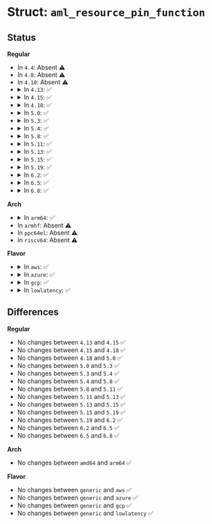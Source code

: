 # Struct: <code>aml_resource_pin_function</code>

## Status
<b>Regular</b>
<ul>
<li>
In <code>4.4</code>: Absent ⚠️
</li>
<li>
In <code>4.8</code>: Absent ⚠️
</li>
<li>
In <code>4.10</code>: Absent ⚠️
</li>
<li>
<details>
<summary>In <code>4.13</code>: ✅</summary>

```c
struct aml_resource_pin_function {
    u8 descriptor_type;
    u16 resource_length;
    u8 revision_id;
    u16 flags;
    u8 pin_config;
    u16 function_number;
    u16 pin_table_offset;
    u8 res_source_index;
    u16 res_source_offset;
    u16 vendor_offset;
    u16 vendor_length;
};
```
</details>
</li>
<li>
<details>
<summary>In <code>4.15</code>: ✅</summary>

```c
struct aml_resource_pin_function {
    u8 descriptor_type;
    u16 resource_length;
    u8 revision_id;
    u16 flags;
    u8 pin_config;
    u16 function_number;
    u16 pin_table_offset;
    u8 res_source_index;
    u16 res_source_offset;
    u16 vendor_offset;
    u16 vendor_length;
};
```
</details>
</li>
<li>
<details>
<summary>In <code>4.18</code>: ✅</summary>

```c
struct aml_resource_pin_function {
    u8 descriptor_type;
    u16 resource_length;
    u8 revision_id;
    u16 flags;
    u8 pin_config;
    u16 function_number;
    u16 pin_table_offset;
    u8 res_source_index;
    u16 res_source_offset;
    u16 vendor_offset;
    u16 vendor_length;
};
```
</details>
</li>
<li>
<details>
<summary>In <code>5.0</code>: ✅</summary>

```c
struct aml_resource_pin_function {
    u8 descriptor_type;
    u16 resource_length;
    u8 revision_id;
    u16 flags;
    u8 pin_config;
    u16 function_number;
    u16 pin_table_offset;
    u8 res_source_index;
    u16 res_source_offset;
    u16 vendor_offset;
    u16 vendor_length;
};
```
</details>
</li>
<li>
<details>
<summary>In <code>5.3</code>: ✅</summary>

```c
struct aml_resource_pin_function {
    u8 descriptor_type;
    u16 resource_length;
    u8 revision_id;
    u16 flags;
    u8 pin_config;
    u16 function_number;
    u16 pin_table_offset;
    u8 res_source_index;
    u16 res_source_offset;
    u16 vendor_offset;
    u16 vendor_length;
};
```
</details>
</li>
<li>
<details>
<summary>In <code>5.4</code>: ✅</summary>

```c
struct aml_resource_pin_function {
    u8 descriptor_type;
    u16 resource_length;
    u8 revision_id;
    u16 flags;
    u8 pin_config;
    u16 function_number;
    u16 pin_table_offset;
    u8 res_source_index;
    u16 res_source_offset;
    u16 vendor_offset;
    u16 vendor_length;
};
```
</details>
</li>
<li>
<details>
<summary>In <code>5.8</code>: ✅</summary>

```c
struct aml_resource_pin_function {
    u8 descriptor_type;
    u16 resource_length;
    u8 revision_id;
    u16 flags;
    u8 pin_config;
    u16 function_number;
    u16 pin_table_offset;
    u8 res_source_index;
    u16 res_source_offset;
    u16 vendor_offset;
    u16 vendor_length;
};
```
</details>
</li>
<li>
<details>
<summary>In <code>5.11</code>: ✅</summary>

```c
struct aml_resource_pin_function {
    u8 descriptor_type;
    u16 resource_length;
    u8 revision_id;
    u16 flags;
    u8 pin_config;
    u16 function_number;
    u16 pin_table_offset;
    u8 res_source_index;
    u16 res_source_offset;
    u16 vendor_offset;
    u16 vendor_length;
};
```
</details>
</li>
<li>
<details>
<summary>In <code>5.13</code>: ✅</summary>

```c
struct aml_resource_pin_function {
    u8 descriptor_type;
    u16 resource_length;
    u8 revision_id;
    u16 flags;
    u8 pin_config;
    u16 function_number;
    u16 pin_table_offset;
    u8 res_source_index;
    u16 res_source_offset;
    u16 vendor_offset;
    u16 vendor_length;
};
```
</details>
</li>
<li>
<details>
<summary>In <code>5.15</code>: ✅</summary>

```c
struct aml_resource_pin_function {
    u8 descriptor_type;
    u16 resource_length;
    u8 revision_id;
    u16 flags;
    u8 pin_config;
    u16 function_number;
    u16 pin_table_offset;
    u8 res_source_index;
    u16 res_source_offset;
    u16 vendor_offset;
    u16 vendor_length;
};
```
</details>
</li>
<li>
<details>
<summary>In <code>5.19</code>: ✅</summary>

```c
struct aml_resource_pin_function {
    u8 descriptor_type;
    u16 resource_length;
    u8 revision_id;
    u16 flags;
    u8 pin_config;
    u16 function_number;
    u16 pin_table_offset;
    u8 res_source_index;
    u16 res_source_offset;
    u16 vendor_offset;
    u16 vendor_length;
};
```
</details>
</li>
<li>
<details>
<summary>In <code>6.2</code>: ✅</summary>

```c
struct aml_resource_pin_function {
    u8 descriptor_type;
    u16 resource_length;
    u8 revision_id;
    u16 flags;
    u8 pin_config;
    u16 function_number;
    u16 pin_table_offset;
    u8 res_source_index;
    u16 res_source_offset;
    u16 vendor_offset;
    u16 vendor_length;
};
```
</details>
</li>
<li>
<details>
<summary>In <code>6.5</code>: ✅</summary>

```c
struct aml_resource_pin_function {
    u8 descriptor_type;
    u16 resource_length;
    u8 revision_id;
    u16 flags;
    u8 pin_config;
    u16 function_number;
    u16 pin_table_offset;
    u8 res_source_index;
    u16 res_source_offset;
    u16 vendor_offset;
    u16 vendor_length;
};
```
</details>
</li>
<li>
<details>
<summary>In <code>6.8</code>: ✅</summary>

```c
struct aml_resource_pin_function {
    u8 descriptor_type;
    u16 resource_length;
    u8 revision_id;
    u16 flags;
    u8 pin_config;
    u16 function_number;
    u16 pin_table_offset;
    u8 res_source_index;
    u16 res_source_offset;
    u16 vendor_offset;
    u16 vendor_length;
};
```
</details>
</li>
</ul>
<b>Arch</b>
<ul>
<li>
<details>
<summary>In <code>arm64</code>: ✅</summary>

```c
struct aml_resource_pin_function {
    u8 descriptor_type;
    u16 resource_length;
    u8 revision_id;
    u16 flags;
    u8 pin_config;
    u16 function_number;
    u16 pin_table_offset;
    u8 res_source_index;
    u16 res_source_offset;
    u16 vendor_offset;
    u16 vendor_length;
};
```
</details>
</li>
<li>
In <code>armhf</code>: Absent ⚠️
</li>
<li>
In <code>ppc64el</code>: Absent ⚠️
</li>
<li>
In <code>riscv64</code>: Absent ⚠️
</li>
</ul>
<b>Flavor</b>
<ul>
<li>
<details>
<summary>In <code>aws</code>: ✅</summary>

```c
struct aml_resource_pin_function {
    u8 descriptor_type;
    u16 resource_length;
    u8 revision_id;
    u16 flags;
    u8 pin_config;
    u16 function_number;
    u16 pin_table_offset;
    u8 res_source_index;
    u16 res_source_offset;
    u16 vendor_offset;
    u16 vendor_length;
};
```
</details>
</li>
<li>
<details>
<summary>In <code>azure</code>: ✅</summary>

```c
struct aml_resource_pin_function {
    u8 descriptor_type;
    u16 resource_length;
    u8 revision_id;
    u16 flags;
    u8 pin_config;
    u16 function_number;
    u16 pin_table_offset;
    u8 res_source_index;
    u16 res_source_offset;
    u16 vendor_offset;
    u16 vendor_length;
};
```
</details>
</li>
<li>
<details>
<summary>In <code>gcp</code>: ✅</summary>

```c
struct aml_resource_pin_function {
    u8 descriptor_type;
    u16 resource_length;
    u8 revision_id;
    u16 flags;
    u8 pin_config;
    u16 function_number;
    u16 pin_table_offset;
    u8 res_source_index;
    u16 res_source_offset;
    u16 vendor_offset;
    u16 vendor_length;
};
```
</details>
</li>
<li>
<details>
<summary>In <code>lowlatency</code>: ✅</summary>

```c
struct aml_resource_pin_function {
    u8 descriptor_type;
    u16 resource_length;
    u8 revision_id;
    u16 flags;
    u8 pin_config;
    u16 function_number;
    u16 pin_table_offset;
    u8 res_source_index;
    u16 res_source_offset;
    u16 vendor_offset;
    u16 vendor_length;
};
```
</details>
</li>
</ul>

## Differences
<b>Regular</b>
<ul>
<li>
No changes between <code>4.13</code> and <code>4.15</code> ✅
</li>
<li>
No changes between <code>4.15</code> and <code>4.18</code> ✅
</li>
<li>
No changes between <code>4.18</code> and <code>5.0</code> ✅
</li>
<li>
No changes between <code>5.0</code> and <code>5.3</code> ✅
</li>
<li>
No changes between <code>5.3</code> and <code>5.4</code> ✅
</li>
<li>
No changes between <code>5.4</code> and <code>5.8</code> ✅
</li>
<li>
No changes between <code>5.8</code> and <code>5.11</code> ✅
</li>
<li>
No changes between <code>5.11</code> and <code>5.13</code> ✅
</li>
<li>
No changes between <code>5.13</code> and <code>5.15</code> ✅
</li>
<li>
No changes between <code>5.15</code> and <code>5.19</code> ✅
</li>
<li>
No changes between <code>5.19</code> and <code>6.2</code> ✅
</li>
<li>
No changes between <code>6.2</code> and <code>6.5</code> ✅
</li>
<li>
No changes between <code>6.5</code> and <code>6.8</code> ✅
</li>
</ul>
<b>Arch</b>
<ul>
<li>
No changes between <code>amd64</code> and <code>arm64</code> ✅
</li>
</ul>
<b>Flavor</b>
<ul>
<li>
No changes between <code>generic</code> and <code>aws</code> ✅
</li>
<li>
No changes between <code>generic</code> and <code>azure</code> ✅
</li>
<li>
No changes between <code>generic</code> and <code>gcp</code> ✅
</li>
<li>
No changes between <code>generic</code> and <code>lowlatency</code> ✅
</li>
</ul>
